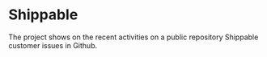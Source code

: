 # Shippable
The project shows on the recent activities on a public repository Shippable customer issues in Github.
